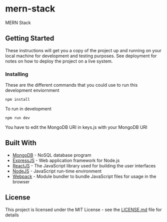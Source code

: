 # mern-stack

MERN Stack

## Getting Started

These instructions will get you a copy of the project up and running on your local machine for development and testing purposes. See deployment for notes on how to deploy the project on a live system.

### Installing

These are the different commands that you could use to run this development enviornment

```
npm install
```

To run in development
```
npm run dev
```
You have to edit the MongoDB URI in keys.js with your MongoDB URI

## Built With

* [MongoDB](https://www.mongodb.com/) - NoSQL database program
* [ExpressJS](https://expressjs.com/) - Web application framework for Node.js
* [ReactJS](https://reactjs.org/) - The JavaScript library used for building the user interfaces
* [NodeJS](https://nodejs.org/en/) - JavaScript run-time environment
* [Webpack](https://webpack.js.org/) - Module bundler to bundle JavaScript files for usage in the browser

## License

This project is licensed under the MIT License - see the [LICENSE.md](LICENSE.md) file for details
